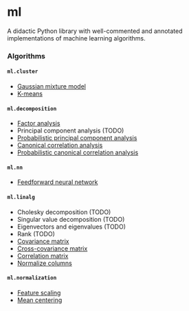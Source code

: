 # ml

A didactic Python library with well-commented and annotated implementations of machine learning algorithms.

### Algorithms

#### `ml.cluster`

- [Gaussian mixture model](https://github.com/gwgundersen/ml/tree/master/ml/cluster/gmm/)
- [K-means](https://github.com/gwgundersen/ml/tree/master/ml/cluster/kmeans/)

#### `ml.decomposition`

- [Factor analysis](https://github.com/gwgundersen/ml/tree/master/ml/decomposition/fa)
- Principal component analysis (TODO)
- [Probabilistic principal component analysis](https://github.com/gwgundersen/ml/tree/master/ml/decomposition/ppca/)
- [Canonical correlation analysis](https://github.com/gwgundersen/ml/tree/master/ml/decomposition/cca/)
- [Probabilistic canonical correlation analysis](https://github.com/gwgundersen/ml/tree/master/ml/decomposition/pcca/)

#### `ml.nn`

- [Feedforward neural network](https://github.com/gwgundersen/ml/blob/master/ml/nn/)
    
#### `ml.linalg`

- Cholesky decomposition (TODO)
- Singular value decomposition (TODO)
- Eigenvectors and eigenvalues (TODO)
- Rank (TODO)
- [Covariance matrix](https://github.com/gwgundersen/ml/blob/master/ml/linalg/)
- [Cross-covariance matrix](https://github.com/gwgundersen/ml/blob/master/ml/linalg/)
- [Correlation matrix](https://github.com/gwgundersen/ml/blob/master/ml/linalg/)
- [Normalize columns](https://github.com/gwgundersen/ml/blob/master/ml/linalg/)
    
#### `ml.normalization`

- [Feature scaling](https://github.com/gwgundersen/ml/blob/master/ml/normalization/)
- [Mean centering](https://github.com/gwgundersen/ml/blob/master/ml/normalization/)
